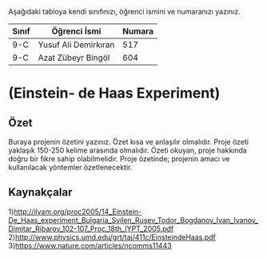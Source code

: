 

Aşağıdaki tabloya kendi sınıfınızı, öğrenci ismini ve numaranızı yazınız. 

Sınıf | Öğrenci İsmi  | Numara
-------|----------------|--------
9-C  | Yusuf Ali Demirkıran | 517
9-C  | Azat Zübeyr Bingöl | 604

#  (Einstein- de Haas Experiment)
## Özet
Buraya projenin özetini yazınız. Özet kısa ve anlaşılır olmalıdır.  Proje özeti yaklaşık 150-250 kelime arasında olmalıdır. Özeti okuyan, proje hakkında doğru bir fikre sahip olabilmelidir. Proje özetinde; projenin amacı ve kullanılacak yöntemler özetlenecektir. 

## Kaynakçalar  
1)http://ilyam.org/proc2005/14_Einstein-De_Haas_experiment_Bulgaria_Svilen_Rusev_Todor_Bogdanov_Ivan_Ivanov_Dimitar_Ribarov_102-107_Proc_18th_IYPT_2005.pdf
2)http://www.physics.umd.edu/grt/taj/411c/EinsteindeHaas.pdf
                 3)https://www.nature.com/articles/ncomms11443
